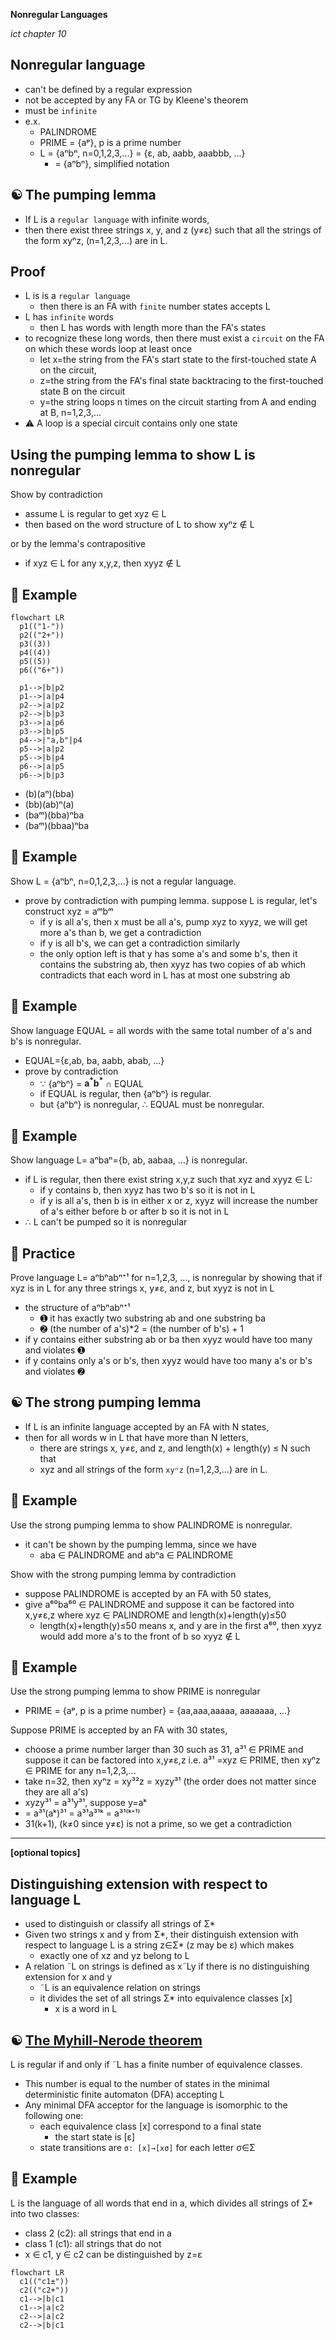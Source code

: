 __Nonregular Languages__

_ict chapter 10_

Nonregular language
---
- can't be defined by a regular expression
- not be accepted by any FA or TG by Kleene's theorem
- must be `infinite`
- e.x.
  - PALINDROME
  - PRIME = {aᵖ}, p is a prime number
  - L = {aⁿbⁿ, n=0,1,2,3,...} = {ε, ab, aabb, aaabbb, ...}
    - = {aⁿbⁿ}, simplified notation


☯ The pumping lemma
---
- If L is a `regular language` with infinite words, 
- then there exist three strings x, y, and z (y≠ε) such that all the strings of the form xyⁿz, (n=1,2,3,...) are in L.



Proof
---
- L is is a `regular language` 
  - then there is an FA with `finite` number states accepts L
- L has `infinite` words
  - then L has words with length more than the FA's states
- to recognize these long words, then there must exist a `circuit` on the FA on which these words loop at least once
  - let x=the string from the FA's start state to the first-touched state A on the circuit,
  - z=the string from the FA's final state backtracing to the first-touched state B on the circuit
  - y=the string loops n times on the circuit starting from A and ending at B, n=1,2,3,...
- ⚠️ A loop is a special circuit contains only one state


Using the pumping lemma to show L is nonregular
---
Show by contradiction
- assume L is regular to get xyz ∈ L
- then based on the word structure of L to show xyⁿz ∉ L

or by the lemma's contrapositive
- if xyz ∈ L for any x,y,z, then xyyz ∉ L


🍎 Example
---
```mermaid
flowchart LR
  p1(("1-"))
  p2(("2+"))
  p3((3))
  p4((4))
  p5((5))
  p6(("6+"))

  p1-->|b|p2
  p1-->|a|p4
  p2-->|a|p2
  p2-->|b|p3
  p3-->|a|p6
  p3-->|b|p5
  p4-->|"a,b"|p4
  p5-->|a|p2
  p5-->|b|p4
  p6-->|a|p5
  p6-->|b|p3
```
- (b)(aⁿ)(bba)
- (bb)(ab)ⁿ(a)
- (baᵐ)(bba)ⁿba
- (baᵐ)(bbaa)ⁿba


🍎 Example
---
Show L = {aⁿbⁿ, n=0,1,2,3,...} is not a regular language.
- prove by contradiction with pumping lemma. suppose L is regular, let's construct xyz = aᵐbᵐ
  - if y is all a's, then x must be all a's, pump xyz to xyyz, we will get more a's than b, we get a contradiction
  - if y is all b's, we can get a contradiction similarly
  - the only option left is that y has some a's and some b's, then it contains the substring ab, then xyyz has two copies of ab which contradicts that each word in L has at most one substring ab


🍎 Example
---
Show language EQUAL =  all words with the same total number of a's and b's is nonregular.
- EQUAL={ε,ab, ba, aabb, abab, ...}
- prove by contradiction
  - ∵ {aⁿbⁿ} = $\mathbf{a^*b^*}$ ∩ EQUAL
  - if EQUAL is regular, then {aⁿbⁿ} is regular.
  - but {aⁿbⁿ} is nonregular, ∴ EQUAL must be nonregular.


🍎 Example
---
Show language L= aⁿbaⁿ={b, ab, aabaa, ...} is nonregular.
- if L is regular, then there exist string x,y,z such that xyz and xyyz ∈ L:
  - if y contains b, then xyyz has two b's so it is not in L
  - if y is all a's, then b is in either x or z, xyyz will increase the number of a's either before b or after b so it is not in L
- ∴ L can't be pumped so it is nonregular


📝 Practice
---
Prove language L= aⁿbⁿabⁿ⁺¹ for n=1,2,3, ..., is nonregular by showing that if xyz is in L for any three strings x, y≠ε, and z, but xyyz is not in L
- the structure of aⁿbⁿabⁿ⁺¹
  - ➊ it has exactly two substring ab and one substring ba 
  - ➋ (the number of a's)*2 = (the number of b's) + 1
- if y contains either substring ab or ba then xyyz would have too many and violates ➊
- if y contains only a's or b's, then xyyz would have too many a's or b's and violates ➋


☯ The strong pumping lemma
---
- If L is an infinite language accepted by an FA with N states, 
- then for all words w in L that have more than N letters, 
  - there are strings x, y≠ε, and z, and length(x) + length(y) ≤ N such that 
  - xyz and all strings of the form `xyⁿz` (n=1,2,3,...) are in L.


🍎 Example
---
Use the strong pumping lemma to show PALINDROME is nonregular.
- it can't be shown by the pumping lemma, since we have 
  - aba ∈ PALINDROME and abⁿa ∈ PALINDROME

Show with the strong pumping lemma by contradiction
- suppose PALINDROME is accepted by an FA with 50 states, 
- give a⁶⁰ba⁶⁰ ∈ PALINDROME and suppose it can be factored into x,y≠ε,z where xyz ∈ PALINDROME and length(x)+length(y)≤50
  - length(x)+length(y)≤50 means x, and y are in the first a⁶⁰, then xyyz would add more a's to the front of b so xyyz ∉ L


🍎 Example
---
Use the strong pumping lemma to show PRIME is nonregular
- PRIME = {aᵖ, p is a prime number} = {aa,aaa,aaaaa, aaaaaaa, ...}

Suppose PRIME is accepted by an FA with 30 states,
- choose a prime number larger than 30 such as 31, a³¹ ∈ PRIME and suppose it can be factored into x,y≠ε,z i.e. a³¹ =xyz ∈ PRIME, then xyⁿz ∈ PRIME for any n=1,2,3,...
- take n=32, then xyⁿz = xy³²z = xyzy³¹ (the order does not matter since they are all a's)
- xyzy³¹ = a³¹y³¹, suppose y=aᵏ 
- = a³¹(aᵏ)³¹ = a³¹a³¹ᵏ = a³¹⁽ᵏ⁺¹⁾
- 31(k+1), (k≠0 since y≠ε) is not a prime, so we get a contradiction

---

**[optional topics]**

Distinguishing extension with respect to language L
---
- used to distinguish or classify all strings of Σ*
- Given two strings x and y from Σ*, their distinguish extension with respect to language L is a string z∈Σ* (z may be ε) which makes
  - exactly one of xz and yz belong to L
- A relation ˜L on strings is defined as x˜Ly if there is no distinguishing extension for x and y
  - ˜L is an equivalence relation on strings
  - it divides the set of all strings Σ* into equivalence classes [x]
    - x is a word in L


☯ [The Myhill-Nerode theorem](https://en.wikipedia.org/wiki/Myhill%E2%80%93Nerode_theorem)
---
L is regular if and only if ˜L has a finite number of equivalence classes.
- This number is equal to the number of states in the minimal deterministic finite automaton (DFA) accepting L
- Any minimal DFA acceptor for the language is isomorphic to the following one:
  - each equivalence class [x] correspond to a final state
    - the start state is [ε]
  - state transitions are `σ: [x]→[xσ]` for each letter σ∈Σ


🍎 Example
---
L is the language of all words that end in a, which divides all strings of Σ* into two classes:
- class 2 (c2): all strings that end in a
- class 1 (c1): all strings that do not
- x ∈ c1, y ∈ c2 can be distinguished by z=ε

```mermaid
flowchart LR
  c1(("c1±"))
  c2(("c2+"))
  c1-->|b|c1
  c1-->|a|c2
  c2-->|a|c2
  c2-->|b|c1
```